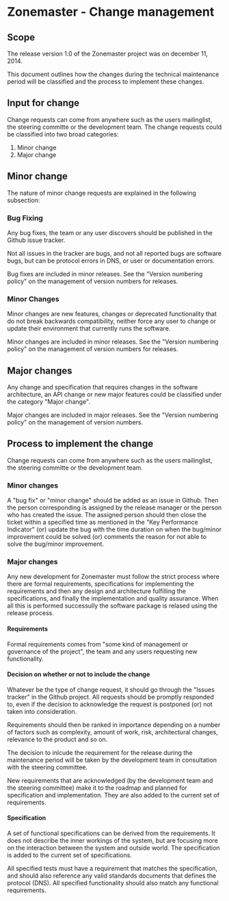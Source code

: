 # Zonemaster - Change management

## Scope
The release version 1.0 of the Zonemaster project was on december 11, 2014. 

This document outlines how the changes during the technical maintenance period will be classified and the process to implement these changes.

## Input for change 
Change requests can come from anywhere such as the users mailinglist, the steering committe or the development team. The change requests could be classified into two broad categories:

1. Minor change
2. Major change

## Minor change 
The nature of minor change requests are explained in the following subsection: 

###  Bug Fixing 
Any bug fixes, the team or any user discovers should be published in the Github issue tracker.

Not all issues in the tracker are bugs, and not all reported bugs are software bugs, but can be protocol errors in DNS, or user or documentation errors.

Bug fixes are included in minor releases. See the "Version numbering policy" on the management of version numbers for releases.

### Minor Changes
Minor changes are new features, changes or deprecated functionality that do not break backwards compatibility, neither force any user to change or update their environment that currently runs the software. 

Minor changes are included in minor releases. See the "Version numbering policy" on the management of version numbers for releases.

## Major changes 
Any change and specification that requires changes in the software architecture, an API change or new major features could be classified under the category "Major change".

Major changes are included in major releases. See the "Version numbering policy" on the management of version numbers.

## Process to implement the change
Change requests can come from anywhere such as the users mailinglist, the steering committe or the development team. 

### Minor changes
A "bug  fix" or "minor change" should be added as an issue in Github. Then the person corresponding is assigned by the release manager or the person who has created the issue. The assigned person should then close the  ticket within a specified time as mentioned in the "Key Performance Indicator" (or) update the bug with the time duration on when the bug/minor improvement could be solved (or) comments the reason for not able to solve the bug/minor improvement.

### Major changes
Any new development for Zonemaster must follow the strict process where there are formal requirements, specifications for implementing the requirements and then any design and architecture fulfilling the specifications, and finally the implementation and quality assurance. When all this is performed successully the software package is relased using the release process.

#### Requirements
Formal requirements comes from "some kind of management or governance of the project", the team and any users requesting new functionality. 

#### Decision on whether or not to include the change
Whatever be the type of change request, it should go through the "Issues tracker" in the Github project. All requests should be promptly responded to, even if the decision to acknowledge the request is postponed (or) not taken into consideration.

Requirements should then be ranked in importance depending on a number of factors such as complexity, amount of work, risk, architectural changes, relevance to the product and so on.

The decision to inlcude the requirement for the release during the maintenance period will be taken by the development team in consultation with the steering committee. 

New requirements that are acknowledged (by the development team and the steering committee)  make it to the roadmap and planned for specification and implementation. They are also added to the current set of requirements.

#### Specification 
A set of functional specifications can be derived from the requirements. It does not describe the inner workings of the system, but are focusing more on the interaction between the system and outside world. The specification is added to the current set of specifications.

All specified tests must have a requirement that matches the specification, and should also reference any valid standards documents that defines the protocol (DNS). All specified functionality should also match any functional requirements.

